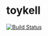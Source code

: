# toykell

[![Build Status](https://travis-ci.com/toykell/toykell.svg?token=qneRA1F6mpWxpP4qiNnS&branch=main)](https://travis-ci.com/toykell/toykell)
